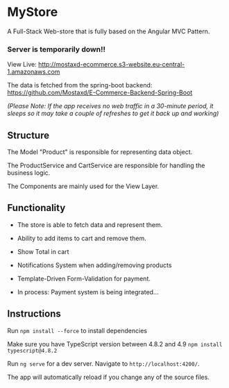 # MyStore

A Full-Stack Web-store that is fully based on the Angular MVC Pattern.

### Server is temporarily down!!
View Live: http://mostaxd-ecommerce.s3-website.eu-central-1.amazonaws.com

The data is fetched from the spring-boot backend: https://github.com/Mostaxd/E-Commerce-Backend-Spring-Boot


_(Please Note: If the app receives no web traffic in a 30-minute period, it sleeps so it may take a couple of refreshes to get it back up and working)_


## Structure
The Model "Product" is responsible for representing data object.

The ProductService and CartService are responsible for handling the business logic.

The Components are mainly used for the View Layer.

## Functionality

- The store is able to fetch data and represent them.
- Ability to add items to cart and remove them.
- Show Total in cart
- Notifications System when adding/removing products
- Template-Driven Form-Validation for payment.

- In process: Payment system is being integrated...



## Instructions
Run `npm install --force` to install dependencies

Make sure you have TypeScript version between 4.8.2 and 4.9 `npm install typescript@4.8.2`

Run `ng serve` for a dev server. Navigate to `http://localhost:4200/`.

The app will automatically reload if you change any of the source files.


